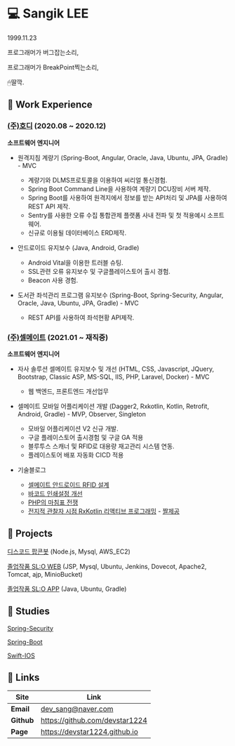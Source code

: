# 💻 Sangik LEE

1999.11.23

프로그래머가 버그잡는소리,

프로그래머가 BreakPoint찍는소리,

🖱딸깍.

## 📌 Work Experience

### [(주)호디](http://www.hodi.co.kr/) (2020.08 ~ 2020.12)

**소프트웨어 엔지니어**

- 원격지침 계량기 (Spring-Boot, Angular, Oracle, Java, Ubuntu, JPA, Gradle) - MVC
  - 계량기와 DLMS프로토콜을 이용하여 씨리얼 통신경험.
  - Spring Boot Command Line을 사용하여 계량기 DCU장비 서버 제작.
  - Spring Boot를 사용하여 원격지에서 정보를 받는 API처리 및 JPA를 사용하여 REST API 제작.
  - Sentry를 사용한 오류 수집 통합관제 플랫폼 사내 전파 및 첫 적용예시 소프트웨어.
  - 신규로 이용될 데이터베이스 ERD제작.
  
- 안드로이드 유지보수 (Java, Android, Gradle)
  - Android Vital을 이용한 트러블 슈팅.
  - SSL관련 오류 유지보수 및 구글플레이스토어 출시 경험.
  - Beacon 사용 경험.
 
- 도서관 좌석관리 프로그램 유지보수 (Spring-Boot, Spring-Security, Angular, Oracle, Java, Ubuntu, JPA, Gradle) - MVC
  - REST API를 사용하여 좌석현황 API제작.
  
### [(주)셀메이트](https://www.sellmate.co.kr) (2021.01 ~ 재직중)

**소프트웨어 엔지니어**
- 자사 솔루션 셀메이트 유지보수 및 개선 (HTML, CSS, Javascript, JQuery, Bootstrap, Classic ASP, MS-SQL, IIS, PHP, Laravel, Docker) - MVC
  - 웹 백엔드, 프론트엔드 개선업무

- 셀메이트 모바일 어플리케이션 개발 (Dagger2, Rxkotlin, Kotlin, Retrofit, Android, Gradle) - MVP, Observer, Singleton
  - 모바일 어플리케이션 V2 신규 개발.
  - 구글 플레이스토어 출시경험 및 구글 GA 적용
  - 블루투스 스캐너 및 RFID로 대용량 재고관리 시스템 연동.
  - 플레이스토어 배포 자동화 CICD 적용
  
- 기술블로그
  - [셀메이트 안드로이드 RFID 설계](http://dev.blog.sellmate.co.kr/post/%EC%95%88%EB%93%9C%EB%A1%9C%EC%9D%B4%EB%93%9C-rfid-%EC%A0%81%EC%9A%A9%EA%B8%B0/)
  - [바코드 인쇄설정 개선](http://dev.blog.sellmate.co.kr/post/%EB%B0%94%EC%BD%94%EB%93%9C-%EC%84%A4%EC%A0%95-%ED%94%84%EB%A1%9C%EC%A0%9D%ED%8A%B8-%EB%A6%AC%EB%B7%B0/)
  - [PHP의 마침표 전쟁](http://dev.blog.sellmate.co.kr/post/%EC%A3%BC%EB%AC%B8%EC%84%9C%EC%97%B4%EC%84%A4%EC%A0%95-3%EC%B0%A8-%ED%94%84%EB%A1%9C%EC%A0%9D%ED%8A%B8-%EB%A6%AC%EB%B7%B0/)
  - [전지적 관찰자 시점 RxKotlin 리액티브 프로그래밍](http://dev.blog.sellmate.co.kr/post/%EC%A0%84%EC%A7%80%EC%A0%81-%EA%B4%80%EC%B0%B0%EC%9E%90-%EC%8B%9C%EC%A0%90-rxkotlin/) - [짤제공](https://github.com/dionysus0214)
## 🚀 Projects

[디스코드 팝콘봇](https://github.com/devstar1224/Popcon_discord) (Node.js, Mysql, AWS_EC2)

[졸업작품 SL:O WEB](https://github.com/devstar1224/Slobrary_WEB) (JSP, Mysql, Ubuntu, Jenkins, Dovecot, Apache2, Tomcat, ajp, MinioBucket)

[졸업작품 SL:O APP](https://github.com/devstar1224/Slobrary_APP.git) (Java, Ubuntu, Gradle)

## 📖 Studies
[Spring-Security](https://github.com/devstar1224/Spring-Security-Practice.git)

[Spring-Boot](https://github.com/devstar1224/anonymous_board.git)

[Swift-IOS](https://github.com/devstar1224/ios_study.git)

## 🔗 Links

| Site       | Link                          |
| ---------- | ----------------------------- |
| **Email**  | dev_sang@naver.com            |
| **Github** | https://github.com/devstar1224|
| **Page**   | https://devstar1224.github.io|

